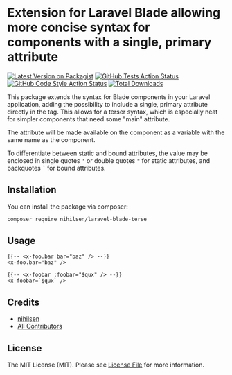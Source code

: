 # Extension for Laravel Blade allowing more concise syntax for components with a single, primary attribute

[![Latest Version on Packagist](https://img.shields.io/packagist/v/nihilsen/laravel-blade-terse.svg?style=flat-square)](https://packagist.org/packages/nihilsen/laravel-blade-terse)
[![GitHub Tests Action Status](https://img.shields.io/github/workflow/status/nihilsen/laravel-blade-terse/run-tests?label=tests)](https://github.com/nihilsen/laravel-blade-terse/actions?query=workflow%3Arun-tests+branch%3Amain)
[![GitHub Code Style Action Status](https://img.shields.io/github/workflow/status/nihilsen/laravel-blade-terse/Check%20&%20fix%20styling?label=code%20style)](https://github.com/nihilsen/laravel-blade-terse/actions?query=workflow%3A"Check+%26+fix+styling"+branch%3Amain)
[![Total Downloads](https://img.shields.io/packagist/dt/nihilsen/laravel-blade-terse.svg?style=flat-square)](https://packagist.org/packages/nihilsen/laravel-blade-terse)

This package extends the syntax for Blade components in your Laravel application, adding the possibility to include a single, primary attribute directly in the tag. This allows for a terser syntax, which is especially neat for simpler components that need some "main" attribute.

The attribute will be made available on the component as a variable with the same name as the component.

To differentiate between static and bound attributes, the value may be enclosed in single quotes `'` or double quotes `"` for static attributes, and  backquotes `` ` `` for bound attributes.

## Installation

You can install the package via composer:

```bash
composer require nihilsen/laravel-blade-terse
```

## Usage

```blade
{{-- <x-foo.bar bar="baz" /> --}}
<x-foo.bar="baz" />

{{-- <x-foobar :foobar="$qux" /> --}}
<x-foobar=`$qux` />
```

## Credits

- [nihilsen](https://github.com/nihilsen)
- [All Contributors](../../contributors)

## License

The MIT License (MIT). Please see [License File](LICENSE.md) for more information.
